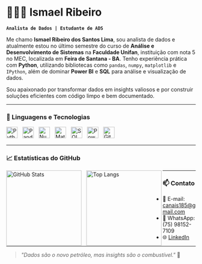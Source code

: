 # 👨🏻‍💻 Ismael Ribeiro

**`Analista de Dados | Estudante de ADS`**

Me chamo **Ismael Ribeiro dos Santos Lima**, sou analista de dados e atualmente estou no último semestre do curso de **Análise e Desenvolvimento de Sistemas** na **Faculdade Unifan**, instituição com nota 5 no MEC, localizada em **Feira de Santana - BA**. Tenho experiência prática com **Python**, utilizando bibliotecas como `pandas`, `numpy`, `matplotlib` e `IPython`, além de dominar **Power BI** e **SQL** para análise e visualização de dados.

Sou apaixonado por transformar dados em insights valiosos e por construir soluções eficientes com código limpo e bem documentado.

---

### 🧠 Linguagens e Tecnologias

<img 
    align="left" 
    alt="Python" 
    title="Python"
    width="30px" 
    style="padding-right: 10px;" 
    src="https://cdn.jsdelivr.net/gh/devicons/devicon@latest/icons/python/python-original.svg" 
/>
<img 
    align="left" 
    alt="Pandas" 
    title="Pandas"
    width="30px" 
    style="padding-right: 10px;" 
    src="https://cdn.jsdelivr.net/gh/devicons/devicon/icons/pandas/pandas-original.svg" 
/>
<img 
    align="left" 
    alt="NumPy" 
    title="NumPy"
    width="30px" 
    style="padding-right: 10px;" 
    src="https://cdn.jsdelivr.net/gh/devicons/devicon/icons/numpy/numpy-original.svg" 
/>
<img 
    align="left" 
    alt="Matplotlib" 
    title="Matplotlib"
    width="30px" 
    style="padding-right: 10px;" 
    src="https://cdn.jsdelivr.net/gh/devicons/devicon/icons/matplotlib/matplotlib-original.svg" 
/>
<img 
    align="left" 
    alt="SQL" 
    title="SQL"
    width="30px" 
    style="padding-right: 10px;" 
    src="https://cdn.jsdelivr.net/gh/devicons/devicon/icons/mysql/mysql-original.svg" 
/>
<img 
    align="left" 
    alt="Power BI" 
    title="Power BI"
    width="30px" 
    style="padding-right: 10px;" 
    src="https://upload.wikimedia.org/wikipedia/commons/c/cf/New_Power_BI_Logo.svg" 
/>
<img 
    align="left" 
    alt="Git" 
    title="Git"
    width="30px" 
    style="padding-right: 10px;" 
    src="https://cdn.jsdelivr.net/gh/devicons/devicon@latest/icons/git/git-original.svg" 
/>

<br/>
<br/>

---

### 📈 Estatísticas do GitHub

<p>
  <img 
    align="left" 
    alt="GitHub Stats" 
    height="200" 
    style="padding-right: 10px;" 
    src="https://github-readme-stats.vercel.app/api?username=Ismaelrlima&show_icons=true&theme=tokyonight&include_all_commits=true&locale=pt-br" 
  />

  <img 
    align="left" 
    alt="Top Langs" 
    height="200" 
    src="https://github-readme-stats.vercel.app/api/top-langs/?username=Ismaelrlimai&theme=tokyonight&layout=compact&custom_title=Tecnologias&langs_count=9" 
  />
</p>

---

### 📫 Contato

- 📧 E-mail: canais185@gmail.com  
- 📱 WhatsApp: (75) 98152-7109  
- 🌐 [LinkedIn](https://www.linkedin.com/in/seu-linkedin-aqui)

---

> *"Dados são o novo petróleo, mas insights são o combustível."* 🚀
